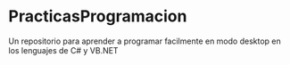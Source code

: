 # PracticasProgramacion
Un repositorio para aprender a programar facilmente en modo desktop en los lenguajes de C# y VB.NET
